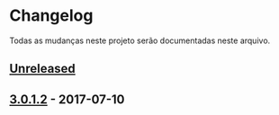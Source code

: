 # Changelog
Todas as mudanças neste projeto serão documentadas neste arquivo.

## [Unreleased]

## [3.0.1.2] - 2017-07-10

[Unreleased]: https://github.com/opencartbrasil/traducao/compare/3.0.1.2...HEAD
[3.0.1.2]: https://github.com/opencartbrasil/traducao/compare/2.3.0.2...3.0.1.2
